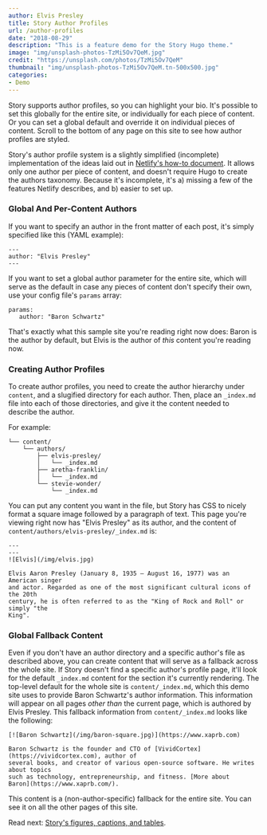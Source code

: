 ```yaml
---
author: Elvis Presley
title: Story Author Profiles
url: /author-profiles
date: "2018-08-29"
description: "This is a feature demo for the Story Hugo theme."
image: "img/unsplash-photos-TzMi5Ov7QeM.jpg"
credit: "https://unsplash.com/photos/TzMi5Ov7QeM"
thumbnail: "img/unsplash-photos-TzMi5Ov7QeM.tn-500x500.jpg"
categories:
- Demo
---
```

Story supports author profiles, so you can highlight your bio.
It's possible to set this globally for the entire site, or individually for each
piece of content. Or you can set a global default and override it on individual
pieces of content.
Scroll to the bottom of any page on this site to see how author profiles are
styled.
<!--more-->

Story's author profile system is a slightly simplified (incomplete)
implementation of the ideas laid out in [Netlify's how-to
document](https://www.netlify.com/blog/2018/07/24/hugo-tips-how-to-create-author-pages/).
It allows only one author per piece of content, and doesn't require Hugo to
create the authors taxonomy.  Because it's incomplete, it's a) missing a few of the
features Netlify describes, and b) easier to set up.

### Global And Per-Content Authors

If you want to specify an author in the front matter of each post, it's
simply specified like this (YAML example):

```
---
author: "Elvis Presley"
---
```

If you want to set a global author parameter for the entire site, which will serve as
the default in case any pieces of content don't specify their own, use your
config file's `params` array:

```
params:
   author: "Baron Schwartz"
```

That's exactly what this sample site you're reading right now does: Baron is the
author by default, but Elvis is the author of _this_ content you're reading now.

### Creating Author Profiles

To create author profiles, you need to create the author hierarchy under
`content`, and a slugified directory for each author. Then, place an `_index.md`
file into each of those directories, and give it the content needed to describe
the author.

For example:

```
└── content/
    └── authors/
        ├── elvis-presley/
        │   └── _index.md
        ├── aretha-franklin/
        │   └── _index.md
        └── stevie-wonder/
            └── _index.md
```

You can put any content you want in the file, but Story has CSS to nicely format
a square image followed by a paragraph of text. This page you're viewing right
now has "Elvis Presley" as its author, and the content of
`content/authors/elvis-presley/_index.md` is:

```
---
---
![Elvis](/img/elvis.jpg)

Elvis Aaron Presley (January 8, 1935 – August 16, 1977) was an American singer
and actor. Regarded as one of the most significant cultural icons of the 20th
century, he is often referred to as the "King of Rock and Roll" or simply "the
King".
```

### Global Fallback Content

Even if you don't have an author directory and a specific author's file as
described above, you can create content that will serve as a fallback across the
whole site. If Story doesn't find a specific author's profile page, it'll look
for the default `_index.md` content for the section it's currently rendering.
The top-level default for the whole site is `content/_index.md`, which this demo
site uses to provide Baron Schwartz's author information. This information will
appear on all pages _other than_ the current page, which is authored by Elvis
Presley. This fallback information from `content/_index.md` looks like the
following:

```
[![Baron Schwartz](/img/baron-square.jpg)](https://www.xaprb.com)

Baron Schwartz is the founder and CTO of [VividCortex](https://vividcortex.com), author of
several books, and creator of various open-source software. He writes about topics
such as technology, entrepreneurship, and fitness. [More about
Baron](https://www.xaprb.com/).
```

This content is a (non-author-specific) fallback for the entire site.
You can see it on all the other pages of this site.

Read next: [Story's figures, captions, and tables](/figures/).
